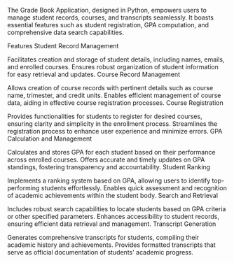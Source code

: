 
The Grade Book Application, designed in Python, empowers users to manage student records, courses, and transcripts seamlessly. It boasts essential features such as student registration, GPA computation, and comprehensive data search capabilities.

Features
Student Record Management

Facilitates creation and storage of student details, including names, emails, and enrolled courses.
Ensures robust organization of student information for easy retrieval and updates.
Course Record Management

Allows creation of course records with pertinent details such as course name, trimester, and credit units.
Enables efficient management of course data, aiding in effective course registration processes.
Course Registration

Provides functionalities for students to register for desired courses, ensuring clarity and simplicity in the enrollment process.
Streamlines the registration process to enhance user experience and minimize errors.
GPA Calculation and Management

Calculates and stores GPA for each student based on their performance across enrolled courses.
Offers accurate and timely updates on GPA standings, fostering transparency and accountability.
Student Ranking

Implements a ranking system based on GPA, allowing users to identify top-performing students effortlessly.
Enables quick assessment and recognition of academic achievements within the student body.
Search and Retrieval

Includes robust search capabilities to locate students based on GPA criteria or other specified parameters.
Enhances accessibility to student records, ensuring efficient data retrieval and management.
Transcript Generation

Generates comprehensive transcripts for students, compiling their academic history and achievements.
Provides formatted transcripts that serve as official documentation of students' academic progress.
